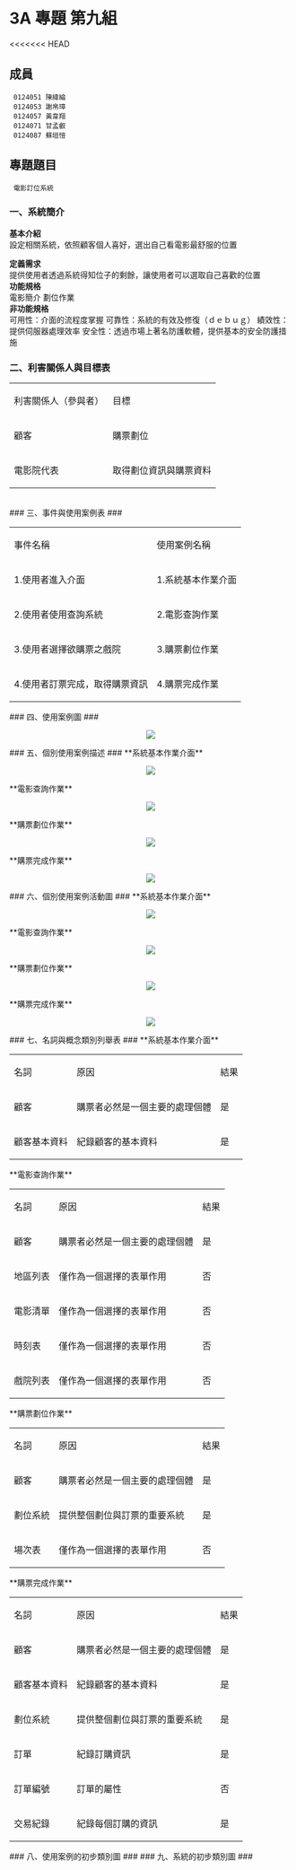 # 3A 專題 第九組 #
<<<<<<< HEAD
## 成員 ##
     0124051 陳緯綸 
     0124053 謝帛璋 
     0124057 黃韋翔 
     0124071 甘孟叡 
     0124087 蘇垣愷 
## 專題題目 ##
     電影訂位系統 


### 一、系統簡介 ###
**基本介紹**
<br>設定相關系統，依照顧客個人喜好，選出自己看電影最舒服的位置

**定義需求**
<br>
         提供使用者透過系統得知位子的剩餘，讓使用者可以選取自己喜歡的位置
<br>
**功能規格**<br>
         電影簡介
         劃位作業
<br>
**非功能規格**<br>
         可用性：介面的流程度掌握 
         可靠性：系統的有效及修復（ｄｅｂｕｇ） 
         績效性：提供伺服器處理效率 
         安全性：透過市場上著名防護軟體，提供基本的安全防護措施
<br>
### 二、利害關係人與目標表 ###
<table border="0" cellpadding="0" cellspacing="0">
<tr>
      <td><p>利害關係人（參與者）</p></td>
      <td><p>目標</p></td>
</tr>
<tr>
      <td><p>顧客</p></td>
      <td><p>購票劃位</p>
</tr>
<tr>
      <td><p>電影院代表</p></td>
      <td><p>取得劃位資訊與購票資料</p>
</tr>
</table>
<br>
### 三、事件與使用案例表 ###
<table border="0" cellpadding="0" cellspacing="0">
<tr>
      <td><p>事件名稱</p></td>
      <td><p>使用案例名稱</p></td>
</tr>
<tr>
      <td><p>1.使用者進入介面</p></td>
      <td><p>1.系統基本作業介面</p>
</tr>
<tr>
      <td><p>2.使用者使用查詢系統</p></td>
      <td><p>2.電影查詢作業</p>
</tr>
<tr>
      <td><p>3.使用者選擇欲購票之戲院</p></td>
      <td><p>3.購票劃位作業</p>
</tr>
<tr>
      <td><p>4.使用者訂票完成，取得購票資訊</p></td>
      <td><p>4.購票完成作業</p>
</tr>
</table>
### 四、使用案例圖 ###
<p align="center"><img src="http://i.imgur.com/dMsAhRS.png?1"></p>
### 五、個別使用案例描述 ###
**系統基本作業介面**
<p align="center"><img src="http://i.imgur.com/iRkUQnr.png"></p>
**電影查詢作業**
<p align="center"><img src="http://i.imgur.com/GiYs42v.png"></p>
**購票劃位作業**
<p align="center"><img src="http://i.imgur.com/iazFX0v.png"></p>
**購票完成作業**
<p align="center"><img src="http://i.imgur.com/ekndrJP.png"></p>
### 六、個別使用案例活動圖 ###
**系統基本作業介面**
<p align="center"><img src="http://i.imgur.com/HDzw7HW.png"></p>
**電影查詢作業**
<p align="center"><img src="http://i.imgur.com/EJEEAFl.png"></p>
**購票劃位作業**
<p align="center"><img src="http://i.imgur.com/xvQ0QmX.png"></p>
**購票完成作業**
<p align="center"><img src="http://i.imgur.com/8cXbpze.png"></p>
### 七、名詞與概念類別列舉表 ###
**系統基本作業介面**
<table border="0" cellpadding="0" cellspacing="0">
<tr>
      <td><p>名詞</p></td>
      <td><p>原因</p></td>
      <td><p>結果</p></td>
</tr>
<tr>
      <td><p>顧客</p></td>
      <td><p>購票者必然是一個主要的處理個體</p></td>
	  <td><p>是</p></td>
</tr>
<tr>
      <td><p>顧客基本資料</p></td>
      <td><p>紀錄顧客的基本資料</p></td>
	  <td><p>是</p></td>
</tr>
</table>
**電影查詢作業**
<table border="0" cellpadding="0" cellspacing="0">
<tr>
      <td><p>名詞</p></td>
      <td><p>原因</p></td>
      <td><p>結果</p></td>
</tr>
<tr>
      <td><p>顧客</p></td>
      <td><p>購票者必然是一個主要的處理個體</p></td>
	  <td><p>是</p></td>
</tr>
<tr>
      <td><p>地區列表</p></td>
      <td><p>僅作為一個選擇的表單作用</p></td>
	  <td><p>否</p></td>
</tr>
<tr>
      <td><p>電影清單</p></td>
      <td><p>僅作為一個選擇的表單作用</p></td>
	  <td><p>否</p></td>
</tr>
<tr>
      <td><p>時刻表</p></td>
      <td><p>僅作為一個選擇的表單作用</p></td>
	  <td><p>否</p></td>
</tr>
<tr>
      <td><p>戲院列表</p></td>
      <td><p>僅作為一個選擇的表單作用</p></td>
	  <td><p>否</p></td>
</tr>
</table>
**購票劃位作業**
<table border="0" cellpadding="0" cellspacing="0">
<tr>
      <td><p>名詞</p></td>
      <td><p>原因</p></td>
      <td><p>結果</p></td>
</tr>
<tr>
      <td><p>顧客</p></td>
      <td><p>購票者必然是一個主要的處理個體</p></td>
	  <td><p>是</p></td>
</tr>
<tr>
      <td><p>劃位系統</p></td>
      <td><p>提供整個劃位與訂票的重要系統</p></td>
	  <td><p>是</p></td>
</tr>
<tr>
      <td><p>場次表</p></td>
      <td><p>僅作為一個選擇的表單作用</p></td>
	  <td><p>否</p></td>
</tr>
</table>
**購票完成作業**
<table border="0" cellpadding="0" cellspacing="0">
<tr>
      <td><p>名詞</p></td>
      <td><p>原因</p></td>
      <td><p>結果</p></td>
</tr>
<tr>
      <td><p>顧客</p></td>
      <td><p>購票者必然是一個主要的處理個體</p></td>
	  <td><p>是</p></td>
</tr>
<tr>
      <td><p>顧客基本資料</p></td>
      <td><p>紀錄顧客的基本資料</p></td>
	  <td><p>是</p></td>
</tr>
<tr>
      <td><p>劃位系統</p></td>
      <td><p>提供整個劃位與訂票的重要系統</p></td>
	  <td><p>是</p></td>
</tr>
<tr>
      <td><p>訂單</p></td>
      <td><p>紀錄訂購資訊</p></td>
	  <td><p>是</p></td>
</tr>
<tr>
      <td><p>訂單編號</p></td>
      <td><p>訂單的屬性</p></td>
	  <td><p>否</p></td>
</tr>
<tr>
      <td><p>交易紀錄</p></td>
      <td><p>紀錄每個訂購的資訊</p></td>
	  <td><p>是</p></td>
</tr>
</table>
### 八、使用案例的初步類別圖 ###
### 九、系統的初步類別圖 ###
